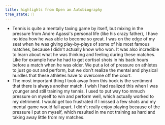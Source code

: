```yaml
---
title: highlights from Open an Autobiography 
tree_state: 🌱
---
```


- Tennis is quite a mentally taxing game by itself, but mixing in the pressure from Andre Agassi's personal life (like his crazy father), I have no idea how he was able to become so great. I was on the edge of my seat when he was giving play-by-plays of some of his most famous matches, because I didn't actually know who won. It was also incredible to learn about what he was thinking and feeling during these matches. Like for example how he had to get cortisol shots in his back hours before a match when he was older. We put a lot of pressure on athletes to just go out and perform, but we don't realize the mental and physical hurdles that these athletes have to overcome off the court.
- The most important thing I took away from this book is the sentiment that there is always another match. I wish I had realized this when I was younger and still training my tennis. I used to put way too mmuch pressure on myself to win and perform well, which actually worked to my detriment. I would get too frustrated if I missed a few shots and my mental game would fall apart. I didn't really enjoy playing because of the pressure I put on myself, which resulted in me not training as hard and taking away little from my matches.